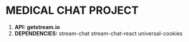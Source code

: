 # **MEDICAL CHAT PROJECT**

1. **API:** **getstream.io**
2. **DEPENDENCIES:**
   stream-chat
   stream-chat-react
   universal-cookies
